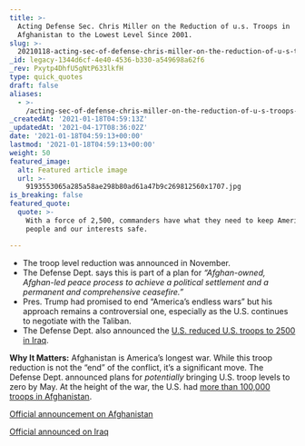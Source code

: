 ```yaml
---
title: >-
  Acting Defense Sec. Chris Miller on the Reduction of u.s. Troops in
  Afghanistan to the Lowest Level Since 2001.
slug: >-
  20210118-acting-sec-of-defense-chris-miller-on-the-reduction-of-u-s-troops-in-afghanistan-to-the-lowest-level-since-2001
_id: legacy-1344d6cf-4e40-4536-b330-a549698a62f6
_rev: Pxytp4DhfU5gNtP633lkfH
type: quick_quotes
draft: false
aliases:
  - >-
    /acting-sec-of-defense-chris-miller-on-the-reduction-of-u-s-troops-in-afghanistan-to-the-lowest-level-since-2001/
_createdAt: '2021-01-18T04:59:13Z'
_updatedAt: '2021-04-17T08:36:02Z'
date: '2021-01-18T04:59:13+00:00'
lastmod: '2021-01-18T04:59:13+00:00'
weight: 50
featured_image:
  alt: Featured article image
  url: >-
    9193553065a285a58ae298b80ad61a47b9c269812560x1707.jpg
is_breaking: false
featured_quote:
  quote: >-
    With a force of 2,500, commanders have what they need to keep America, our
    people and our interests safe.

---
```

* The troop level reduction was announced in November.
* The Defense Dept. says this is part of a plan for _“Afghan-owned, Afghan-led peace process to achieve a political settlement and a permanent and comprehensive ceasefire.”_
* Pres. Trump had promised to end “America’s endless wars” but his approach remains a controversial one, especially as the U.S. continues to negotiate with the Taliban.
* The Defense Dept. also announced the [U.S. reduced U.S. troops to 2500 in Iraq](https://www.defense.gov/Newsroom/Releases/Release/Article/2473344/statement-by-acting-defense-secretary-christopher-miller-on-force-levels-in-iraq/).

**Why It Matters:** Afghanistan is America’s longest war. While this troop reduction is not the “end” of the conflict, it’s a significant move. The Defense Dept. announced plans for *potentially* bringing U.S. troop levels to zero by May. At the height of the war, the U.S. had [more than 100,000 troops in Afghanistan](https://www.reuters.com/article/us-usa-afghanistan-military/u-s-troops-in-afghanistan-now-down-to-2500-lowest-since-2001-pentagon-idUSKBN29K229).

[Official announcement on Afghanistan](https://www.defense.gov/Newsroom/Releases/Release/Article/2473337/statement-by-acting-defense-secretary-christopher-miller-on-force-levels-in-afg/)

[Official announced on Iraq](https://www.defense.gov/Newsroom/Releases/Release/Article/2473344/statement-by-acting-defense-secretary-christopher-miller-on-force-levels-in-iraq/)